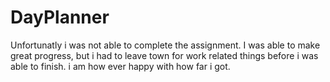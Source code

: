 # DayPlanner


Unfortunatly i was not able to complete the assignment. I was able to make great progress, but i had to leave town for work related things before i was able to finish.
i am how ever happy with how far i got.


